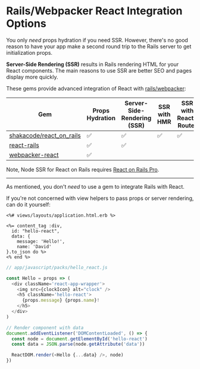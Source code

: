 # Rails/Webpacker React Integration Options

You only _need_ props hydration if you need SSR. However, there's no good reason to
have your app make a second round trip to the Rails server to get initialization props.

**Server-Side Rendering (SSR)** results in Rails rendering HTML for your React components. The main reasons to use SSR are better SEO and pages display more quickly. 

These gems provide advanced integration of React with [rails/webpacker](https://github.com/rails/webpacker): 

| Gem | Props Hydration | Server-Side-Rendering (SSR) | SSR with HMR | SSR with React-Router | SSR with Code Splitting | Node SSR |
| --- | --------------- | --- | --------------------- | ----------------------| ------------------------|----|
| [shakacode/react_on_rails](https://github.com/shakacode/react_on_rails) | ✅ | ✅ | ✅ | ✅ | ✅ | ✅ |
| [react-rails](https://github.com/reactjs/react-rails)  | ✅ | ✅ |  | | | | |
| [webpacker-react](https://github.com/renchap/webpacker-react) | ✅ | | | | | | |

Note, Node SSR for React on Rails requires [React on Rails Pro](https://www.shakacode.com/react-on-rails-pro).

---

As mentioned, you don't _need_ to use a gem to integrate Rails with React.

If you're not concerned with view helpers to pass props or server rendering, can do it yourself:

```erb
<%# views/layouts/application.html.erb %>

<%= content_tag :div,
  id: "hello-react",
  data: {
    message: 'Hello!',
    name: 'David'
}.to_json do %>
<% end %>
```

```js
// app/javascript/packs/hello_react.js

const Hello = props => (
  <div className='react-app-wrapper'>
    <img src={clockIcon} alt="clock" />
    <h5 className='hello-react'>
      {props.message} {props.name}!
    </h5>
  </div>
)

// Render component with data
document.addEventListener('DOMContentLoaded', () => {
  const node = document.getElementById('hello-react')
  const data = JSON.parse(node.getAttribute('data'))

  ReactDOM.render(<Hello {...data} />, node)
})
```

